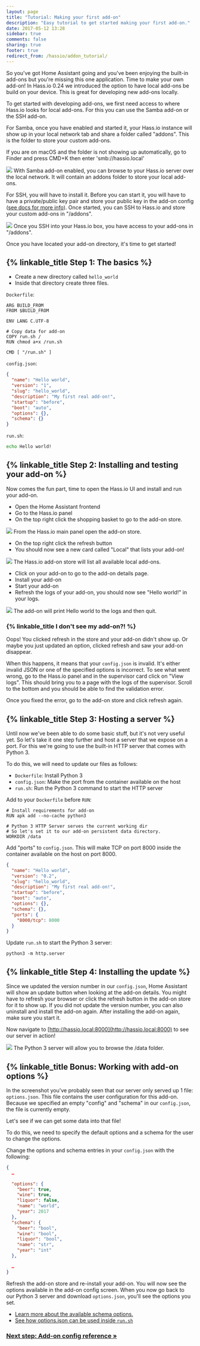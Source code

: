 ```yaml
---
layout: page
title: "Tutorial: Making your first add-on"
description: "Easy tutorial to get started making your first add-on."
date: 2017-05-12 13:28
sidebar: true
comments: false
sharing: true
footer: true
redirect_from: /hassio/addon_tutorial/
---
```


So you've got Home Assistant going and you've been enjoying the built-in add-ons but you're missing this one application. Time to make your own add-on! In Hass.io 0.24 we introduced the option to have local add-ons be build on your device. This is great for developing new add-ons locally.

To get started with developing add-ons, we first need access to where Hass.io looks for local add-ons. For this you can use the Samba add-on or the SSH add-on.

For Samba, once you have enabled and started it, your Hass.io instance will show up in your local network tab and share a folder called "addons". This is the folder to store your custom add-ons.

If you are on macOS and the folder is not showing up automatically, go to Finder and press CMD+K then enter 'smb://hassio.local'

<p class='img'>
<img src='/images/hassio/tutorial/samba.png' />
With Samba add-on enabled, you can browse to your Hass.io server over the local network. It will contain an addons folder to store your local add-ons.
</p>

For SSH, you will have to install it. Before you can start it, you will have to have a private/public key pair and store your public key in the add-on config ([see docs for more info][ssh]). Once started, you can SSH to Hass.io and store your custom add-ons in "/addons".

<p class='img'>
<img src='/images/hassio/tutorial/ssh.png' />
Once you SSH into your Hass.io box, you have access to your add-ons in "/addons".
</p>

Once you have located your add-on directory, it's time to get started!

[ssh]: /addons/ssh/

## {% linkable_title Step 1: The basics %}

 - Create a new directory called `hello_world`
 - Inside that directory create three files.

`Dockerfile`:
```
ARG BUILD_FROM
FROM $BUILD_FROM

ENV LANG C.UTF-8

# Copy data for add-on
COPY run.sh /
RUN chmod a+x /run.sh

CMD [ "/run.sh" ]
```

`config.json`:
```json
{
  "name": "Hello world",
  "version": "1",
  "slug": "hello_world",
  "description": "My first real add-on!",
  "startup": "before",
  "boot": "auto",
  "options": {},
  "schema": {}
}
```

`run.sh`:
```bash
echo Hello world!
```

## {% linkable_title Step 2: Installing and testing your add-on %}

Now comes the fun part, time to open the Hass.io UI and install and run your add-on.

 - Open the Home Assistant frontend
 - Go to the Hass.io panel
 - On the top right click the shopping basket to go to the add-on store.

<p class='img'>
<img src='/images/hassio/screenshots/main_panel_store_icon.png' />
From the Hass.io main panel open the add-on store.
</p>

 - On the top right click the refresh button
 - You should now see a new card called "Local" that lists your add-on!

<p class='img'>
<img src='/images/hassio/screenshots/local_repository.png' />
The Hass.io add-on store will list all available local add-ons.
</p>

 - Click on your add-on to go to the add-on details page.
 - Install your add-on
 - Start your add-on
 - Refresh the logs of your add-on, you should now see "Hello world!" in your logs.

<p class='img'>
<img src='/images/hassio/tutorial/addon_hello_world_logs.png' />
The add-on will print Hello world to the logs and then quit.
</p>

### {% linkable_title I don't see my add-on?! %}

Oops! You clicked refresh in the store and your add-on didn't show up. Or maybe you just updated an option, clicked refresh and saw your add-on disappear.

When this happens, it means that your `config.json` is invalid. It's either invalid JSON or one of the specified options is incorrect. To see what went wrong, go to the Hass.io panel and in the supervisor card click on "View logs". This should bring you to a page with the logs of the supervisor. Scroll to the bottom and you should be able to find the validation error.

Once you fixed the error, go to the add-on store and click refresh again.

## {% linkable_title Step 3: Hosting a server %}

Until now we've been able to do some basic stuff, but it's not very useful yet. So let's take it one step further and host a server that we expose on a port. For this we're going to use the built-in HTTP server that comes with Python 3.

To do this, we will need to update our files as follows:

 - `Dockerfile`: Install Python 3
 - `config.json`: Make the port from the container available on the host
 - `run.sh`: Run the Python 3 command to start the HTTP server

Add to your `Dockerfile` before `RUN`:

```
# Install requirements for add-on
RUN apk add --no-cache python3

# Python 3 HTTP Server serves the current working dir
# So let's set it to our add-on persistent data directory.
WORKDIR /data
```

Add "ports" to `config.json`. This will make TCP on port 8000 inside the container available on the host on port 8000.

```json
{
  "name": "Hello world",
  "version": "0.2",
  "slug": "hello_world",
  "description": "My first real add-on!",
  "startup": "before",
  "boot": "auto",
  "options": {},
  "schema": {},
  "ports": {
    "8000/tcp": 8000
  }
}
```

Update `run.sh` to start the Python 3 server:

```
python3 -m http.server
```

## {% linkable_title Step 4: Installing the update %}

Since we updated the version number in our `config.json`, Home Assistant will show an update button when looking at the add-on details. You might have to refresh your browser or click the refresh button in the add-on store for it to show up. If you did not update the version number, you can also uninstall and install the add-on again. After installing the add-on again, make sure you start it.

Now navigate to [http://hassio.local:8000](http://hassio.local:8000) to see our server in action!

<p class='img'>
<img src='/images/hassio/tutorial/python3-http-server.png' />
The Python 3 server will allow you to browse the /data folder.
</p>

## {% linkable_title Bonus: Working with add-on options %}

In the screenshot you've probably seen that our server only served up 1 file: `options.json`. This file contains the user configuration for this add-on. Because we specified an empty "config" and "schema" in our `config.json`, the file is currently empty.

Let's see if we can get some data into that file!

To do this, we need to specify the default options and a schema for the user to change the options.

Change the options and schema entries in your `config.json` with the following:

```json
{
  …

  "options": {
    "beer": true,
    "wine": true,
    "liquor": false,
    "name": "world",
    "year": 2017
  },
  "schema": {
    "beer": "bool",
    "wine": "bool",
    "liquor": "bool",
    "name": "str",
    "year": "int"
  },

  …
}
```

Refresh the add-on store and re-install your add-on. You will now see the options available in the add-on config screen. When you now go back to our Python 3 server and download `options.json`, you'll see the options you set.

 - [Learn more about the available schema options.](/hassio/addon_config/#options--schema)
 - [See how options.json can be used inside `run.sh`](https://github.com/home-assistant/hassio-addons/blob/master/mosquitto/run.sh#L4-L6)

### [Next step: Add-on config reference &raquo;](/developers/hassio/addon_config/)
